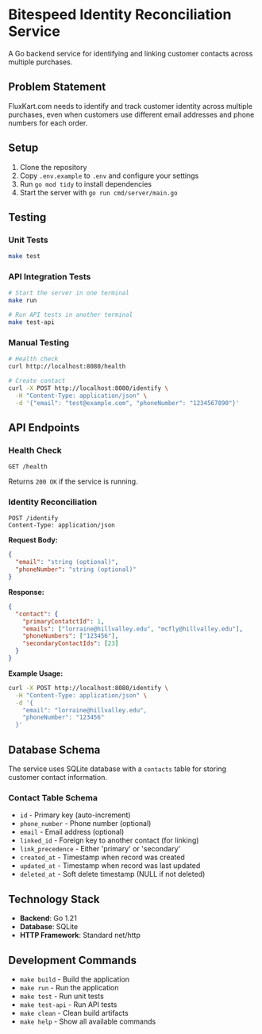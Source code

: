 # Bitespeed Identity Reconciliation Service

A Go backend service for identifying and linking customer contacts across multiple purchases.

## Problem Statement

FluxKart.com needs to identify and track customer identity across multiple purchases, even when customers use different email addresses and phone numbers for each order.

## Setup

1. Clone the repository
2. Copy `.env.example` to `.env` and configure your settings
3. Run `go mod tidy` to install dependencies
4. Start the server with `go run cmd/server/main.go`

## Testing

### Unit Tests
```bash
make test
```

### API Integration Tests
```bash
# Start the server in one terminal
make run

# Run API tests in another terminal
make test-api
```

### Manual Testing
```bash
# Health check
curl http://localhost:8080/health

# Create contact
curl -X POST http://localhost:8080/identify \
  -H "Content-Type: application/json" \
  -d '{"email": "test@example.com", "phoneNumber": "1234567890"}'
```

## API Endpoints

### Health Check
```
GET /health
```
Returns `200 OK` if the service is running.

### Identity Reconciliation
```
POST /identify
Content-Type: application/json
```

**Request Body:**
```json
{
  "email": "string (optional)",
  "phoneNumber": "string (optional)"
}
```

**Response:**
```json
{
  "contact": {
    "primaryContatctId": 1,
    "emails": ["lorraine@hillvalley.edu", "mcfly@hillvalley.edu"],
    "phoneNumbers": ["123456"],
    "secondaryContactIds": [23]
  }
}
```

**Example Usage:**
```bash
curl -X POST http://localhost:8080/identify \
  -H "Content-Type: application/json" \
  -d '{
    "email": "lorraine@hillvalley.edu",
    "phoneNumber": "123456"
  }'
```

## Database Schema

The service uses SQLite database with a `contacts` table for storing customer contact information.

### Contact Table Schema
- `id` - Primary key (auto-increment)
- `phone_number` - Phone number (optional)
- `email` - Email address (optional)
- `linked_id` - Foreign key to another contact (for linking)
- `link_precedence` - Either 'primary' or 'secondary'
- `created_at` - Timestamp when record was created
- `updated_at` - Timestamp when record was last updated
- `deleted_at` - Soft delete timestamp (NULL if not deleted)

## Technology Stack

- **Backend**: Go 1.21
- **Database**: SQLite
- **HTTP Framework**: Standard net/http

## Development Commands

- `make build` - Build the application
- `make run` - Run the application
- `make test` - Run unit tests
- `make test-api` - Run API tests
- `make clean` - Clean build artifacts
- `make help` - Show all available commands